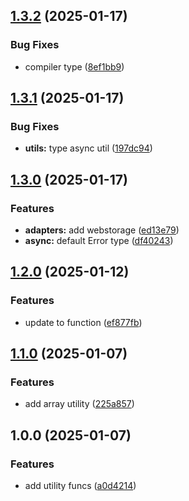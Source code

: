 ## [1.3.2](https://github.com/rodbe-io/fn-utils/compare/v1.3.1...v1.3.2) (2025-01-17)


### Bug Fixes

* compiler type ([8ef1bb9](https://github.com/rodbe-io/fn-utils/commit/8ef1bb9a1de15549edcdcbe1b037e0c263cdfdba))

## [1.3.1](https://github.com/rodbe-io/fn-utils/compare/v1.3.0...v1.3.1) (2025-01-17)


### Bug Fixes

* **utils:** type async util ([197dc94](https://github.com/rodbe-io/fn-utils/commit/197dc94438cfdf4f347c98f3dac13724340225a9))

## [1.3.0](https://github.com/rodbe-io/fn-utils/compare/v1.2.0...v1.3.0) (2025-01-17)


### Features

* **adapters:** add webstorage ([ed13e79](https://github.com/rodbe-io/fn-utils/commit/ed13e792b8649b987c429c3c10fb832d6db235c1))
* **async:** default Error type ([df40243](https://github.com/rodbe-io/fn-utils/commit/df40243586596075e7cf13cd53df931619e6f5f8))

## [1.2.0](https://github.com/rodbe-io/fn-utils/compare/v1.1.0...v1.2.0) (2025-01-12)


### Features

* update to function ([ef877fb](https://github.com/rodbe-io/fn-utils/commit/ef877fb6d69c3ca58125b702d410b6ed93c24792))

## [1.1.0](https://github.com/rodbe-io/fn-utils/compare/v1.0.0...v1.1.0) (2025-01-07)


### Features

* add array utility ([225a857](https://github.com/rodbe-io/fn-utils/commit/225a857b244e235d5d357819cc7bc214aa9786e4))

## 1.0.0 (2025-01-07)


### Features

* add utility funcs ([a0d4214](https://github.com/rodbe-io/fn-utils/commit/a0d42149bbadeef3a06fc760353102a3160404a3))
